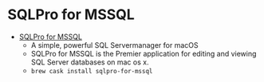 # SQLPro for MSSQL
- [SQLPro for MSSQL](https://www.macsqlclient.com/)
  -  A simple, powerful SQL Servermanager for macOS
  - SQLPro for MSSQL is the Premier application for editing and viewing SQL Server databases on mac os x.
  - `brew cask install sqlpro-for-mssql`
